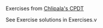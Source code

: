 Exercises from [Chlipala's CPDT](http://adam.chlipala.net/cpdt/)

See Exercise solutions in Exercises.v